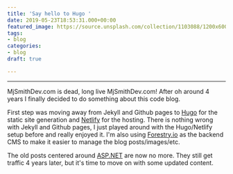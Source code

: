 ```yaml
---
title: 'Say hello to Hugo '
date: 2019-05-23T18:53:31.000+00:00
featured_image: https://source.unsplash.com/collection/1103088/1200x600
tags:
- blog
categories:
- blog
draft: true

---
```

***

MjSmithDev.com is dead, long live MjSmithDev.com! After oh around 4 years I finally decided to do something about this code blog.

First step was moving away from Jekyll and Github pages to [Hugo](https://gohugo.io/) for the static site generation and [Netlify](https://www.netlify.com/) for the hosting. There is nothing wrong with Jekyll and Github pages, I just played around with the Hugo/Netlify setup before and really enjoyed it. I'm also using [Forestry.io](https://forestry.io/) as the backend CMS to make it easier to manage the blog posts/images/etc.

The old posts centered around [ASP.NET](https://dotnet.microsoft.com/apps/aspnet) are now no more. They still get traffic 4 years later, but it's time to move on with some updated content.